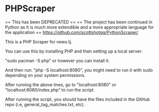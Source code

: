 # PHPScraper

== This has been DEPRECATED ==
== The project has been continued in Python as it is much more extendible and a more appropriate language  for the application ==
https://github.com/scottshotgg/PythonScraper/



This is a PHP Scraper for news.tj.

You can use this by installing PHP and then setting up a local server:

"sudo pacman -S php" or however you can install it.

And then run:
"php -S localhost:8080", you might need to run it with sudo depending on your system permissions.

After running the above lines, go to "localhost:8080" or "localhost:8080/index.php" to run the script.

After running the script, you should have the files included in the GitHub repo (i.e, general_tag_matches.txt, etc).

